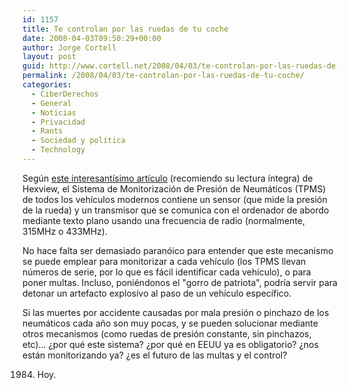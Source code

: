 ```yaml
---
id: 1157
title: Te controlan por las ruedas de tu coche
date: 2008-04-03T09:50:29+00:00
author: Jorge Cortell
layout: post
guid: http://www.cortell.net/2008/04/03/te-controlan-por-las-ruedas-de-tu-coche/
permalink: /2008/04/03/te-controlan-por-las-ruedas-de-tu-coche/
categories:
  - CiberDerechos
  - General
  - Noticias
  - Privacidad
  - Rants
  - Sociedad y polí­tica
  - Technology
---
```

Según <a href="http://www.hexview.com/sdp/node/44" title="fuente" target="_blank">este interesantísimo artículo</a> (recomiendo su lectura íntegra) de Hexview, el Sistema de Monitorización de Presión de Neumáticos (TPMS) de todos los vehículos modernos contiene un sensor (que mide la presión de la rueda) y un transmisor que se comunica con el ordenador de abordo mediante texto plano usando una frecuencia de radio (normalmente, 315MHz o 433MHz).

No hace falta ser demasiado paranóico para entender que este mecanismo se puede emplear para monitorizar a cada vehículo (los TPMS llevan números de serie, por lo que es fácil identificar cada vehículo), o para poner multas. Incluso, poniéndonos el "gorro de patriota", podría servir para detonar un artefacto explosivo al paso de un vehículo específico.

Si las muertes por accidente causadas por mala presión o pinchazo de los neumáticos cada año son muy pocas, y se pueden solucionar mediante otros mecanismos (como ruedas de presión constante, sin pinchazos, etc)... ¿por qué este sistema? ¿por qué en EEUU ya es obligatorio? ¿nos están monitorizando ya? ¿es el futuro de las multas y el control?

1984. Hoy.